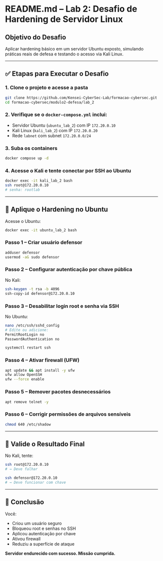 # README.md – Lab 2: Desafio de Hardening de Servidor Linux

## Objetivo do Desafio

Aplicar hardening básico em um servidor Ubuntu exposto, simulando práticas reais de defesa e testando o acesso via Kali Linux.

---

## ✅ Etapas para Executar o Desafio

### 1. Clone o projeto e acesse a pasta
```bash
git clone https://github.com/Kensei-CyberSec-Lab/formacao-cybersec.git
cd formacao-cybersec/modulo2-defesa/lab_2
```

### 2. Verifique se o `docker-compose.yml` inclui:
- Servidor Ubuntu (`ubuntu_lab_2`) com IP `172.20.0.10`
- Kali Linux (`kali_lab_2`) com IP `172.20.0.20`
- Rede `labnet` com subnet `172.20.0.0/24`

### 3. Suba os containers
```bash
docker compose up -d
```

### 4. Acesse o Kali e tente conectar por SSH ao Ubuntu
```bash
docker exec -it kali_lab_2 bash
ssh root@172.20.0.10
# senha: rootlab
```

---

## 🔧 Aplique o Hardening no Ubuntu

Acesse o Ubuntu:
```bash
docker exec -it ubuntu_lab_2 bash
```

### Passo 1 – Criar usuário defensor
```bash
adduser defensor
usermod -aG sudo defensor
```

### Passo 2 – Configurar autenticação por chave pública
No Kali:
```bash
ssh-keygen -t rsa -b 4096
ssh-copy-id defensor@172.20.0.10
```

### Passo 3 – Desabilitar login root e senha via SSH
No Ubuntu:
```bash
nano /etc/ssh/sshd_config
# Edite ou adicione:
PermitRootLogin no
PasswordAuthentication no

systemctl restart ssh
```

### Passo 4 – Ativar firewall (UFW)
```bash
apt update && apt install -y ufw
ufw allow OpenSSH
ufw --force enable
```

### Passo 5 – Remover pacotes desnecessários
```bash
apt remove telnet -y
```

### Passo 6 – Corrigir permissões de arquivos sensíveis
```bash
chmod 640 /etc/shadow
```

---

## 🔁 Valide o Resultado Final

No Kali, tente:
```bash
ssh root@172.20.0.10
# → Deve falhar

ssh defensor@172.20.0.10
# → Deve funcionar com chave
```

---

## 🎯 Conclusão

Você:
- Criou um usuário seguro
- Bloqueou root e senhas no SSH
- Aplicou autenticação por chave
- Ativou firewall
- Reduziu a superfície de ataque

**Servidor endurecido com sucesso. Missão cumprida.**